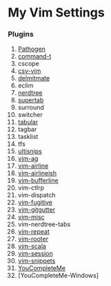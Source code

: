 # My Vim Settings

### Plugins

1. [Pathogen](https://github.com/tpope/vim-pathogen.git)
2. [command-t](https://git.wincent.com/command-t.git)
3. cscope
4. [csv-vim](https://github.com/chrisbra/csv.vim.git)
5. [delmitmate](https://github.com/Raimondi/delimitMate.git)
6. eclim
7. [nerdtree](https://github.com/scrooloose/nerdtree.git)
8. [supertab](https://github.com/ervandew/supertab.git)
9. surround
10. switcher
11. [tabular](https://github.com/godlygeek/tabular.git)
12. tagbar
13. tasklist
14. tfs
15. [ultisnips](https://github.com/SirVer/ultisnips.git)
16. [vim-ag]()
17. [vim-airline](https://github.com/bling/vim-airline)
18. [vim-airlineish]()
19. [vim-bufferline](https://github.com/bling/vim-bufferline)
20. vim-ctlrp
21. vim-dispatch
22. [vim-fugitive](https://github.com/tpope/vim-fugitive.git)
23. [vim-gitgutter](https://github.com/airblade/vim-gitgutter.git)
24. [vim-misc](https://github.com/xolox/vim-misc.git)
25. vim-nerdtree-tabs
26. [vim-repeat](https://github.com/tpope/vim-repeat.git)
27. [vim-rooter](https://github.com/raajay/vim-rooter.git)
28. [vim-scala](https://github.com/derekwyatt/vim-scala.git)
29. [vim-session](https://github.com/xolox/vim-session.git)
30. [vim-snippets](https://github.com/raajay/vim-snippets.git)
31. [YouCompleteMe](https://github.com/Valloric/YouCompleteMe.git)
32. [YouCompleteMe-Windows]
